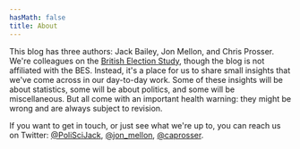 ```yaml
---
hasMath: false
title: About
---
```


This blog has three authors: Jack Bailey, Jon Mellon, and Chris Prosser. We're colleagues on the [British Election Study](https://www.britishelectionstudy.com), though the blog is not affiliated with the BES. Instead, it's a place for us to share small insights that we've come across in our day-to-day work. Some of these insights will be about statistics, some will be about politics, and some will be miscellaneous. But all come with an important health warning: they might be wrong and are always subject to revision.

If you want to get in touch, or just see what we're up to, you can reach us on Twitter: [@PoliSciJack](https://www.twitter.com/PoliSciJack), [@jon_mellon](https://www.twitter.com/jon_mellon), [@caprosser](https://www.twitter.com/caprosser).
